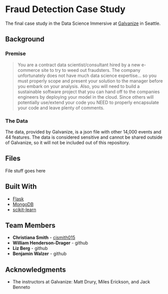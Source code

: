 # Fraud Detection Case Study 

The final case study in the Data Science Immersive at [Galvanize](https://www.galvanize.com/seattle/data-science|Galvanize) in Seattle.

## Background

### Premise

> You are a contract data scientist/consultant hired by a new e-commerce site to try to weed out fraudsters. The company unfortunately does not have much data science expertise... so you must properly scope and present your solution to the manager before you embark on your analysis. Also, you will need to build a sustainable software project that you can hand off to the companies engineers by deploying your model in the cloud. Since others will potentially use/extend your code you NEED to properly encapsulate your code and leave plenty of comments.

### The Data

The data, provided by Galvanize, is a json file with other 14,000 events and 44 features. The data is considered sensitive and cannot be shared outside of Galvanize, so it will not be included out of this repository. 

## Files

File stuff goes here

## Built With

* [Flask](http://flask.pocoo.org/) 
* [MongoDB](https://www.mongodb.com/)
* [scikit-learn](http://scikit-learn.org/stable/) 

## Team Members

* **Christiana Smith** - [cjsmith015](https://github.com/PurpleBooth)
* **William Henderson-Drager** - github
* **Liz Berg** - github
* **Benjamin Walzer** - github

## Acknowledgments

* The instructors at Galvanize: Matt Drury, Miles Erickson, and Jack Benneto 
